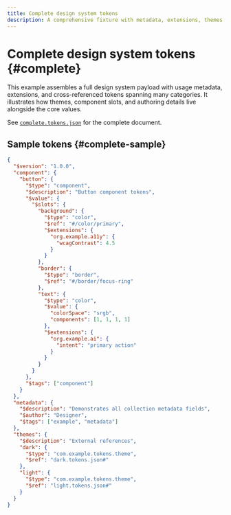 ```yaml
---
title: Complete design system tokens
description: A comprehensive fixture with metadata, extensions, themes, and aliases.
---
```


# Complete design system tokens {#complete}

This example assembles a full design system payload with usage metadata, extensions, and cross-referenced tokens spanning many categories. It illustrates how themes, component slots, and authoring details live alongside the core values.

See [`complete.tokens.json`](https://github.com/bylapidist/dtif/blob/main/examples/complete.tokens.json) for the complete document.

## Sample tokens {#complete-sample}

```json dtif
{
  "$version": "1.0.0",
  "component": {
    "button": {
      "$type": "component",
      "$description": "Button component tokens",
      "$value": {
        "$slots": {
          "background": {
            "$type": "color",
            "$ref": "#/color/primary",
            "$extensions": {
              "org.example.a11y": {
                "wcagContrast": 4.5
              }
            }
          },
          "border": {
            "$type": "border",
            "$ref": "#/border/focus-ring"
          },
          "text": {
            "$type": "color",
            "$value": {
              "colorSpace": "srgb",
              "components": [1, 1, 1, 1]
            },
            "$extensions": {
              "org.example.ai": {
                "intent": "primary action"
              }
            }
          }
        }
      },
      "$tags": ["component"]
    }
  },
  "metadata": {
    "$description": "Demonstrates all collection metadata fields",
    "$author": "Designer",
    "$tags": ["example", "metadata"]
  },
  "themes": {
    "$description": "External references",
    "dark": {
      "$type": "com.example.tokens.theme",
      "$ref": "dark.tokens.json#"
    },
    "light": {
      "$type": "com.example.tokens.theme",
      "$ref": "light.tokens.json#"
    }
  }
}
```
